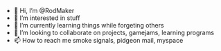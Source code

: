 - 👋 Hi, I’m @RodMaker
- 👀 I’m interested in stuff
- 🌱 I’m currently learning things while forgeting others
- 💞️ I’m looking to collaborate on projects, gamejams, learning programs
- 📫 How to reach me smoke signals, pidgeon mail, myspace

<!---
RodMaker/RodMaker is a ✨ special ✨ repository because its `README.md` (this file) appears on your GitHub profile.
You can click the Preview link to take a look at your changes.
--->
